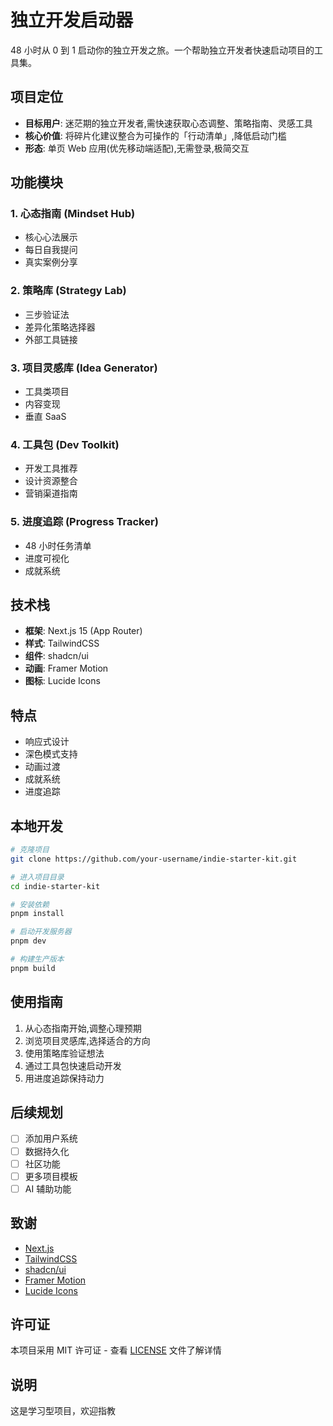 # 独立开发启动器

48 小时从 0 到 1 启动你的独立开发之旅。一个帮助独立开发者快速启动项目的工具集。

## 项目定位

- **目标用户**: 迷茫期的独立开发者,需快速获取心态调整、策略指南、灵感工具
- **核心价值**: 将碎片化建议整合为可操作的「行动清单」,降低启动门槛
- **形态**: 单页 Web 应用(优先移动端适配),无需登录,极简交互

## 功能模块

### 1. 心态指南 (Mindset Hub)

- 核心心法展示
- 每日自我提问
- 真实案例分享

### 2. 策略库 (Strategy Lab)

- 三步验证法
- 差异化策略选择器
- 外部工具链接

### 3. 项目灵感库 (Idea Generator)

- 工具类项目
- 内容变现
- 垂直 SaaS

### 4. 工具包 (Dev Toolkit)

- 开发工具推荐
- 设计资源整合
- 营销渠道指南

### 5. 进度追踪 (Progress Tracker)

- 48 小时任务清单
- 进度可视化
- 成就系统

## 技术栈

- **框架**: Next.js 15 (App Router)
- **样式**: TailwindCSS
- **组件**: shadcn/ui
- **动画**: Framer Motion
- **图标**: Lucide Icons

## 特点

- 响应式设计
- 深色模式支持
- 动画过渡
- 成就系统
- 进度追踪

## 本地开发

```bash
# 克隆项目
git clone https://github.com/your-username/indie-starter-kit.git

# 进入项目目录
cd indie-starter-kit

# 安装依赖
pnpm install

# 启动开发服务器
pnpm dev

# 构建生产版本
pnpm build
```

## 使用指南

1. 从心态指南开始,调整心理预期
2. 浏览项目灵感库,选择适合的方向
3. 使用策略库验证想法
4. 通过工具包快速启动开发
5. 用进度追踪保持动力

## 后续规划

- [ ] 添加用户系统
- [ ] 数据持久化
- [ ] 社区功能
- [ ] 更多项目模板
- [ ] AI 辅助功能

## 致谢

- [Next.js](https://nextjs.org/)
- [TailwindCSS](https://tailwindcss.com/)
- [shadcn/ui](https://ui.shadcn.com/)
- [Framer Motion](https://www.framer.com/motion/)
- [Lucide Icons](https://lucide.dev/)

## 许可证

本项目采用 MIT 许可证 - 查看 [LICENSE](LICENSE) 文件了解详情

## 说明

这是学习型项目，欢迎指教

